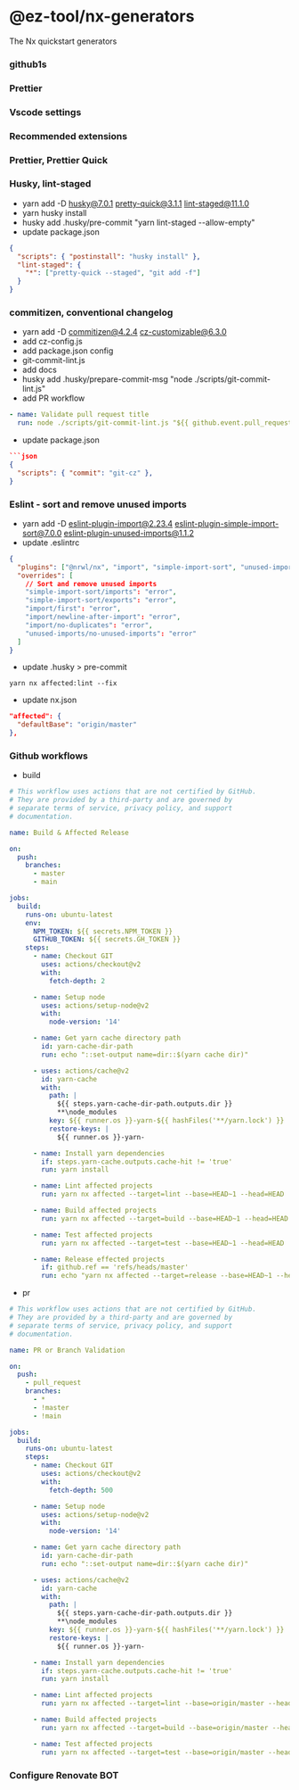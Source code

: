 # @ez-tool/nx-generators

The Nx quickstart generators

### github1s

### Prettier

### Vscode settings

### Recommended extensions

### Prettier, Prettier Quick

### Husky, lint-staged

- yarn add -D husky@7.0.1 pretty-quick@3.1.1 lint-staged@11.1.0
- yarn husky install
- husky add .husky/pre-commit "yarn lint-staged --allow-empty"
- update package.json

```json
{
  "scripts": { "postinstall": "husky install" },
  "lint-staged": {
    "*": ["pretty-quick --staged", "git add -f"]
  }
}
```

### commitizen, conventional changelog

- yarn add -D commitizen@4.2.4 cz-customizable@6.3.0
- add cz-config.js
- add package.json config
- git-commit-lint.js
- add docs
- husky add .husky/prepare-commit-msg "node ./scripts/git-commit-lint.js"
- add PR workflow

```yml
- name: Validate pull request title
  run: node ./scripts/git-commit-lint.js "${{ github.event.pull_request.title }}"
```

- update package.json

````json
```json
{
  "scripts": { "commit": "git-cz" },
}
````

### Eslint - sort and remove unused imports

- yarn add -D eslint-plugin-import@2.23.4 eslint-plugin-simple-import-sort@7.0.0 eslint-plugin-unused-imports@1.1.2
- update .eslintrc

```json
{
  "plugins": ["@nrwl/nx", "import", "simple-import-sort", "unused-imports"],
  "overrides": [
    // Sort and remove unused imports
    "simple-import-sort/imports": "error",
    "simple-import-sort/exports": "error",
    "import/first": "error",
    "import/newline-after-import": "error",
    "import/no-duplicates": "error",
    "unused-imports/no-unused-imports": "error"
  ]
}
```

- update .husky > pre-commit

```
yarn nx affected:lint --fix
```

- update nx.json

```json
"affected": {
  "defaultBase": "origin/master"
},
```

### Github workflows

- build

```yml
# This workflow uses actions that are not certified by GitHub.
# They are provided by a third-party and are governed by
# separate terms of service, privacy policy, and support
# documentation.

name: Build & Affected Release

on:
  push:
    branches:
      - master
      - main

jobs:
  build:
    runs-on: ubuntu-latest
    env:
      NPM_TOKEN: ${{ secrets.NPM_TOKEN }}
      GITHUB_TOKEN: ${{ secrets.GH_TOKEN }}
    steps:
      - name: Checkout GIT
        uses: actions/checkout@v2
        with:
          fetch-depth: 2

      - name: Setup node
        uses: actions/setup-node@v2
        with:
          node-version: '14'

      - name: Get yarn cache directory path
        id: yarn-cache-dir-path
        run: echo "::set-output name=dir::$(yarn cache dir)"

      - uses: actions/cache@v2
        id: yarn-cache
        with:
          path: |
            ${{ steps.yarn-cache-dir-path.outputs.dir }}
            **\node_modules
          key: ${{ runner.os }}-yarn-${{ hashFiles('**/yarn.lock') }}
          restore-keys: |
            ${{ runner.os }}-yarn-

      - name: Install yarn dependencies
        if: steps.yarn-cache.outputs.cache-hit != 'true'
        run: yarn install

      - name: Lint affected projects
        run: yarn nx affected --target=lint --base=HEAD~1 --head=HEAD

      - name: Build affected projects
        run: yarn nx affected --target=build --base=HEAD~1 --head=HEAD

      - name: Test affected projects
        run: yarn nx affected --target=test --base=HEAD~1 --head=HEAD

      - name: Release effected projects
        if: github.ref == 'refs/heads/master'
        run: echo "yarn nx affected --target=release --base=HEAD~1 --head=HEAD"
```

- pr

```yml
# This workflow uses actions that are not certified by GitHub.
# They are provided by a third-party and are governed by
# separate terms of service, privacy policy, and support
# documentation.

name: PR or Branch Validation

on:
  push:
    - pull_request
    branches:
      - *
      - !master
      - !main

jobs:
  build:
    runs-on: ubuntu-latest
    steps:
      - name: Checkout GIT
        uses: actions/checkout@v2
        with:
          fetch-depth: 500

      - name: Setup node
        uses: actions/setup-node@v2
        with:
          node-version: '14'

      - name: Get yarn cache directory path
        id: yarn-cache-dir-path
        run: echo "::set-output name=dir::$(yarn cache dir)"

      - uses: actions/cache@v2
        id: yarn-cache
        with:
          path: |
            ${{ steps.yarn-cache-dir-path.outputs.dir }}
            **\node_modules
          key: ${{ runner.os }}-yarn-${{ hashFiles('**/yarn.lock') }}
          restore-keys: |
            ${{ runner.os }}-yarn-

      - name: Install yarn dependencies
        if: steps.yarn-cache.outputs.cache-hit != 'true'
        run: yarn install

      - name: Lint affected projects
        run: yarn nx affected --target=lint --base=origin/master --head=HEAD

      - name: Build affected projects
        run: yarn nx affected --target=build --base=origin/master --head=HEAD

      - name: Test affected projects
        run: yarn nx affected --target=test --base=origin/master --head=HEAD

```

### Configure Renovate BOT
